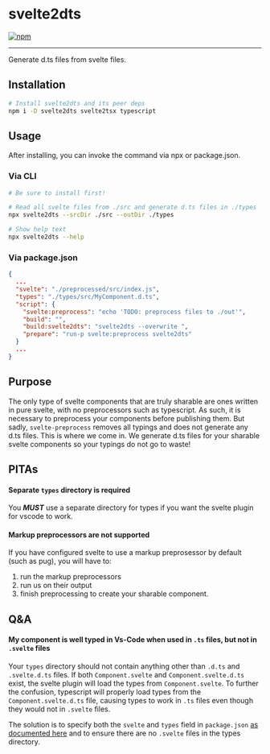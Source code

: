 # svelte2dts
[![npm](https://img.shields.io/badge/npm-svelte2dts-red)](https://www.npmjs.com/package/svelte2dts)

----
Generate d.ts files from svelte files.
## Installation
```sh
# Install svelte2dts and its peer deps
npm i -D svelte2dts svelte2tsx typescript
```
## Usage
After installing, you can invoke the command via npx or package.json.
### Via CLI
```sh
# Be sure to install first!

# Read all svelte files from ./src and generate d.ts files in ./types
npx svelte2dts --srcDir ./src --outDir ./types

# Show help text
npx svelte2dts --help
```

### Via package.json
```json
{
  ...
  "svelte": "./preprocessed/src/index.js",
  "types": "./types/src/MyComponent.d.ts",
  "script": {
    "svelte:preprocess": "echo 'TODO: preprocess files to ./out'",
    "build": "",
    "build:svelte2dts": "svelte2dts --overwrite ",
    "prepare": "run-p svelte:preprocess svelte2dts"
  }
  ...
}
```
## Purpose
The only type of svelte components that are truly sharable are
ones written in pure svelte, with no preprocessors such as typescript.
As such, it is necessary to preprocess your components before publishing them. But sadly, `svelte-preprocess` removes all typings and does not generate any d.ts files. This is where we come in. We generate d.ts files for your sharable svelte components so your typings do not go to waste!

## PITAs
#### Separate `types` directory is required
You ***MUST*** use a separate directory for types
if you want the svelte plugin for vscode to work.

#### Markup preprocessors are not supported
If you have configured svelte to use a markup preprosessor by default (such as pug), you will
have to:

1) run the markup preprocessors
2) run us on their output
3) finish preprocessing to create your sharable component.

## Q&A
#### My component is well typed in Vs-Code when used in `.ts` files, but not in `.svelte` files
Your `types` directory should not contain anything other than `.d.ts` and `.svelte.d.ts` files. If both `Component.svelte` and `Component.svelte.d.ts` exist, the svelte plugin will load the types from `Component.svelte`. To further the confusion, typescript will properly load types from the `Component.svelte.d.ts` file, causing types to work in `.ts` files even though they would not in `.svelte` files.

The solution is to specify both
the `svelte` and `types` field in `package.json` [as documented here](#via-packagejson) and to ensure there are no `.svelte` files in the types directory.